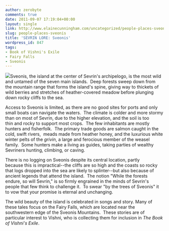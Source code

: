 ```yaml
---
author: zerobyte
comments: true
date: 2011-09-07 17:19:04+00:00
layout: single
link: http://www.elainecunningham.com/uncategorized/people-places-sveonis/
slug: people-places-sveonis
title: 'SEVRIN LORE: Sveonis'
wordpress_id: 847
tags:
- Book of Vishni's Exile
- Fairy Falls
- Sveonis
---
```


[![](http://www.elainecunningham.com/wp-content/uploads/2011/09/Fairy-falls.jpg)](http://www.elainecunningham.com/wp-content/uploads/2011/09/Fairy-falls.jpg)Sveonis, the island at the center of Sevrin's archipelogo, is the [](http://www.elainecunningham.com/wp-content/uploads/2011/09/Fairy-falls.jpg)most wild and untamed of the seven main islands.  Deep forests sweep down from the mountain range that forms the island's spine, giving way to thickets of wild berries and stretches of heather-covered meadow before plunging down rocky cliffs to the sea.

Access to Sveonis is limited, as there are no good sites for ports and only small boats can navigate the waters.  The climate is colder and more stormy than on most of Sevrin, due to the higher elevation, and the soil is too thin and rocky to support most crops.  The few inhabitants are mostly hunters and fisherfolk.  The primary trade goods are salmon caught in the cold, swift rivers,  meads made from heather honey, and the luxurious white winter pelts of the _grivin_, a large and ferocious member of the weasel family.  Some hunters make a living as guides, taking parties of wealthy Sevriners hunting, climbing, or caving.

There is no logging on Sveonis despite its central location, partly because this is impractical--the cliffs are so high and the coasts so rocky that logs dropped into the sea are likely to splinter--but also because of ancient legends that attend the island.  The notion "While the forests endure, so will Sevrin," is so firmly engrained in the minds of Sevrin's people that few think to challenge it.  To swear "by the trees of Sveonis" it to vow that your promise is eternal and unchanging.

The wild beauty of the island is celebrated in songs and story. Many of these tales focus on the Fairy Falls, which are located near the southwestern edge of the Sveonis Mountains.  These stories are of particular interest to Vishni, who is collecting them for inclusion in _The Book of Vishni's Exile_.
